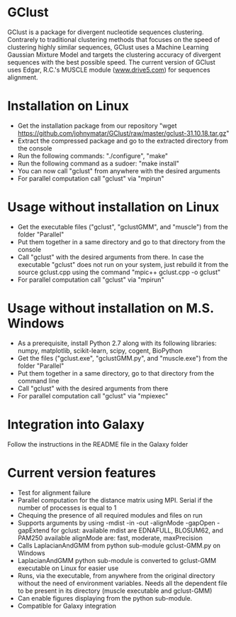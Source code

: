 # GClust
GClust is a package for divergent nucleotide sequences clustering. Contrarely to traditional clustering methods that focuses on the speed of clustering highly similar sequences, GClust uses a Machine Learning Gaussian Mixture Model and targets the clustering accuracy of divergent sequences with the best possible speed.
The current version of GClust uses Edgar, R.C.'s MUSCLE module (www.drive5.com) for sequences alignment.

# Installation on Linux
- Get the installation package from our repository "wget https://github.com/johnymatar/GClust/raw/master/gclust-31.10.18.tar.gz"
- Extract the compressed package and go to the extracted directory from the console
- Run the following commands: "./configure", "make"
- Run the following command as a sudoer: "make install"
- You can now call "gclust" from anywhere with the desired arguments
- For parallel computation call "gclust" via "mpirun"

# Usage without installation on Linux
- Get the executable files ("gclust", "gclustGMM", and "muscle") from the folder "Parallel"
- Put them together in a same directory and go to that directory from the console
- Call "gclust" with the desired arguments from there. In case the executable "gclust" does not run on your system, just rebuild it from the source gclust.cpp using the command "mpic++ gclust.cpp -o gclust"
- For parallel computation call "gclust" via "mpirun"

# Usage without installation on M.S. Windows
- As a prerequisite, install Python 2.7 along with its following libraries: numpy, matplotlib, scikit-learn, scipy, cogent, BioPython
- Get the files ("gclust.exe", "gclustGMM.py", and "muscle.exe") from the folder "Parallel"
- Put them together in a same directory, go to that directory from the command line
- Call "gclust" with the desired arguments from there
- For parallel computation call "gclust" via "mpiexec"

# Integration into Galaxy
Follow the instructions in the README file in the Galaxy folder

# Current version features
- Test for alignment failure
- Parallel computation for the distance matrix using MPI. Serial if the number of processes is equal to 1
- Chequing the presence of all required modules and files on run
- Supports arguments by using -mdist -in -out -alignMode -gapOpen -gapExtend for gclust:
 available mdist are EDNAFULL, BLOSUM62, and PAM250
 available alignMode are: fast, moderate, maxPrecision
- Calls LaplacianAndGMM from python sub-module gclust-GMM.py on Windows
- LaplacianAndGMM python sub-module is converted to gclust-GMM executable on Linux for easier use
- Runs, via the executable, from anywhere from the original directory without the need of environment variables. Needs all the dependent file to be present in its directory (muscle executable and gclust-GMM)
- Can enable figures displaying from the python sub-module.
- Compatible for Galaxy integration
